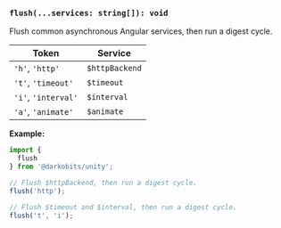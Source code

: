 ### `flush(...services: string[]): void`

Flush common asynchronous Angular services, then run a digest cycle.

|Token|Service|
|---|---|
|`'h'`, `'http'`|`$httpBackend`|
|`'t'`, `'timeout'`|`$timeout`|
|`'i'`, `'interval'`|`$interval`|
|`'a'`, `'animate'`|`$animate`|

**Example:**

```js
import {
  flush
} from '@darkobits/unity';

// Flush $httpBackend, then run a digest cycle.
flush('http');

// Flush $timeout and $interval, then run a digest cycle.
flush('t', 'i');
```
